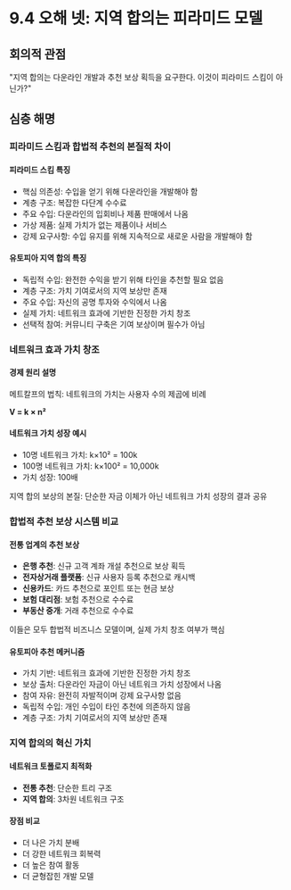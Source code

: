 # 9.4 오해 넷: 지역 합의는 피라미드 모델

## 회의적 관점
"지역 합의는 다운라인 개발과 추천 보상 획득을 요구한다. 이것이 피라미드 스킴이 아닌가?"

## 심층 해명

### 피라미드 스킴과 합법적 추천의 본질적 차이

#### 피라미드 스킴 특징
- 핵심 의존성: 수입을 얻기 위해 다운라인을 개발해야 함
- 계층 구조: 복잡한 다단계 수수료
- 주요 수입: 다운라인의 입회비나 제품 판매에서 나옴
- 가상 제품: 실제 가치가 없는 제품이나 서비스
- 강제 요구사항: 수입 유지를 위해 지속적으로 새로운 사람을 개발해야 함

#### 유토피아 지역 합의 특징
- 독립적 수입: 완전한 수익을 받기 위해 타인을 추천할 필요 없음
- 계층 구조: 가치 기여로서의 지역 보상만 존재
- 주요 수입: 자신의 공명 투자와 수익에서 나옴
- 실제 가치: 네트워크 효과에 기반한 진정한 가치 창조
- 선택적 참여: 커뮤니티 구축은 기여 보상이며 필수가 아님

### 네트워크 효과 가치 창조

#### 경제 원리 설명
메트칼프의 법칙: 네트워크의 가치는 사용자 수의 제곱에 비례

**V = k × n²**

#### 네트워크 가치 성장 예시
- 10명 네트워크 가치: k×10² = 100k
- 100명 네트워크 가치: k×100² = 10,000k
- 가치 성장: 100배

지역 합의 보상의 본질: 단순한 자금 이체가 아닌 네트워크 가치 성장의 결과 공유

### 합법적 추천 보상 시스템 비교

#### 전통 업계의 추천 보상
- **은행 추천**: 신규 고객 계좌 개설 추천으로 보상 획득
- **전자상거래 플랫폼**: 신규 사용자 등록 추천으로 캐시백
- **신용카드**: 카드 추천으로 포인트 또는 현금 보상
- **보험 대리점**: 보험 추천으로 수수료
- **부동산 중개**: 거래 추천으로 수수료

이들은 모두 합법적 비즈니스 모델이며, 실제 가치 창조 여부가 핵심

#### 유토피아 추천 메커니즘
- 가치 기반: 네트워크 효과에 기반한 진정한 가치 창조
- 보상 출처: 다운라인 자금이 아닌 네트워크 가치 성장에서 나옴
- 참여 자유: 완전히 자발적이며 강제 요구사항 없음
- 독립적 수입: 개인 수입이 타인 추천에 의존하지 않음
- 계층 구조: 가치 기여로서의 지역 보상만 존재

### 지역 합의의 혁신 가치

#### 네트워크 토폴로지 최적화
- **전통 추천**: 단순한 트리 구조
- **지역 합의**: 3차원 네트워크 구조

#### 장점 비교
- 더 나은 가치 분배
- 더 강한 네트워크 회복력
- 더 높은 참여 활동
- 더 균형잡힌 개발 모델